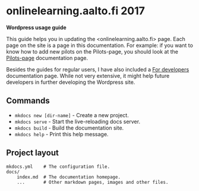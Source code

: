 # onlinelearning.aalto.fi 2017
**Wordpress usage guide**


This guide helps you in updating the <onlinelearning.aalto.fi> page. Each page on the site is a page in this documentation. For example: if you want to know how to add new pilots on the Pilots-page, you should look at the [Pilots-page](page-pilots.md) documentation page.

Besides the guides for regular users, I have also included a [For developers](developers.md) documentation page. While not very extensive, it might help future developers in further developing the Wordpress site.

## Commands

* `mkdocs new [dir-name]` - Create a new project.
* `mkdocs serve` - Start the live-reloading docs server.
* `mkdocs build` - Build the documentation site.
* `mkdocs help` - Print this help message.

## Project layout

    mkdocs.yml    # The configuration file.
    docs/
        index.md  # The documentation homepage.
        ...       # Other markdown pages, images and other files.
